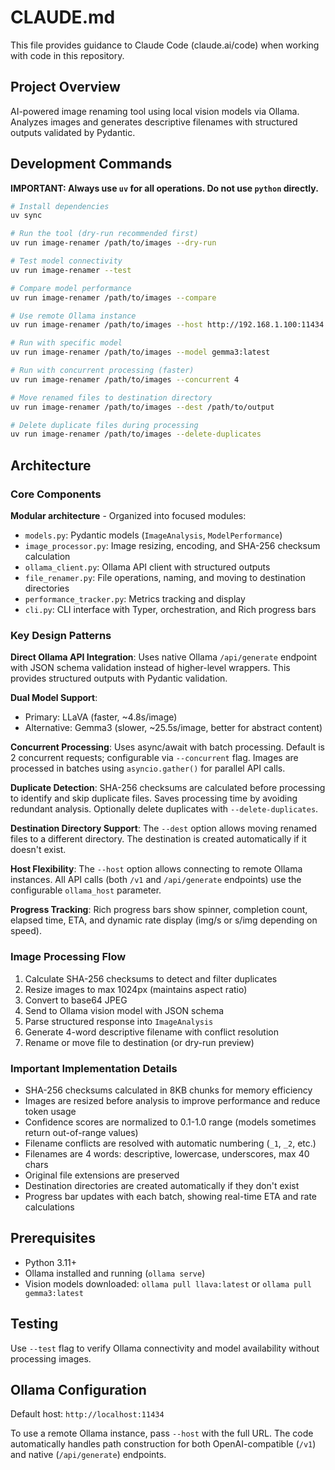 # CLAUDE.md

This file provides guidance to Claude Code (claude.ai/code) when working with code in this repository.

## Project Overview

AI-powered image renaming tool using local vision models via Ollama. Analyzes images and generates descriptive filenames with structured outputs validated by Pydantic.

## Development Commands

**IMPORTANT: Always use `uv` for all operations. Do not use `python` directly.**

```bash
# Install dependencies
uv sync

# Run the tool (dry-run recommended first)
uv run image-renamer /path/to/images --dry-run

# Test model connectivity
uv run image-renamer --test

# Compare model performance
uv run image-renamer /path/to/images --compare

# Use remote Ollama instance
uv run image-renamer /path/to/images --host http://192.168.1.100:11434

# Run with specific model
uv run image-renamer /path/to/images --model gemma3:latest

# Run with concurrent processing (faster)
uv run image-renamer /path/to/images --concurrent 4

# Move renamed files to destination directory
uv run image-renamer /path/to/images --dest /path/to/output

# Delete duplicate files during processing
uv run image-renamer /path/to/images --delete-duplicates
```

## Architecture

### Core Components

**Modular architecture** - Organized into focused modules:
- `models.py`: Pydantic models (`ImageAnalysis`, `ModelPerformance`)
- `image_processor.py`: Image resizing, encoding, and SHA-256 checksum calculation
- `ollama_client.py`: Ollama API client with structured outputs
- `file_renamer.py`: File operations, naming, and moving to destination directories
- `performance_tracker.py`: Metrics tracking and display
- `cli.py`: CLI interface with Typer, orchestration, and Rich progress bars

### Key Design Patterns

**Direct Ollama API Integration**: Uses native Ollama `/api/generate` endpoint with JSON schema validation instead of higher-level wrappers. This provides structured outputs with Pydantic validation.

**Dual Model Support**:
- Primary: LLaVA (faster, ~4.8s/image)
- Alternative: Gemma3 (slower, ~25.5s/image, better for abstract content)

**Concurrent Processing**: Uses async/await with batch processing. Default is 2 concurrent requests; configurable via `--concurrent` flag. Images are processed in batches using `asyncio.gather()` for parallel API calls.

**Duplicate Detection**: SHA-256 checksums are calculated before processing to identify and skip duplicate files. Saves processing time by avoiding redundant analysis. Optionally delete duplicates with `--delete-duplicates`.

**Destination Directory Support**: The `--dest` option allows moving renamed files to a different directory. The destination is created automatically if it doesn't exist.

**Host Flexibility**: The `--host` option allows connecting to remote Ollama instances. All API calls (both `/v1` and `/api/generate` endpoints) use the configurable `ollama_host` parameter.

**Progress Tracking**: Rich progress bars show spinner, completion count, elapsed time, ETA, and dynamic rate display (img/s or s/img depending on speed).

### Image Processing Flow

1. Calculate SHA-256 checksums to detect and filter duplicates
2. Resize images to max 1024px (maintains aspect ratio)
3. Convert to base64 JPEG
4. Send to Ollama vision model with JSON schema
5. Parse structured response into `ImageAnalysis`
6. Generate 4-word descriptive filename with conflict resolution
7. Rename or move file to destination (or dry-run preview)

### Important Implementation Details

- SHA-256 checksums calculated in 8KB chunks for memory efficiency
- Images are resized before analysis to improve performance and reduce token usage
- Confidence scores are normalized to 0.1-1.0 range (models sometimes return out-of-range values)
- Filename conflicts are resolved with automatic numbering (`_1`, `_2`, etc.)
- Filenames are 4 words: descriptive, lowercase, underscores, max 40 chars
- Original file extensions are preserved
- Destination directories are created automatically if they don't exist
- Progress bar updates with each batch, showing real-time ETA and rate calculations

## Prerequisites

- Python 3.11+
- Ollama installed and running (`ollama serve`)
- Vision models downloaded: `ollama pull llava:latest` or `ollama pull gemma3:latest`

## Testing

Use `--test` flag to verify Ollama connectivity and model availability without processing images.

## Ollama Configuration

Default host: `http://localhost:11434`

To use a remote Ollama instance, pass `--host` with the full URL. The code automatically handles path construction for both OpenAI-compatible (`/v1`) and native (`/api/generate`) endpoints.
